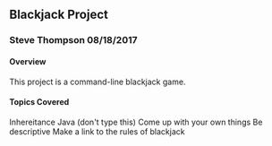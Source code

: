 ## Blackjack Project

### Steve Thompson 08/18/2017

#### Overview
This project is a command-line blackjack game.

#### Topics Covered
Inhereitance
Java (don't type this)
Come up with your own things
Be descriptive
Make a link to the rules of blackjack